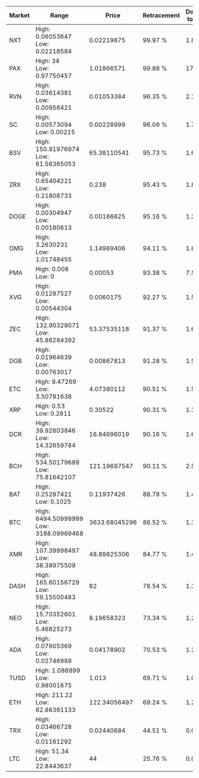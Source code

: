 | Market | Range | Price| Retracement | Doubles to 50% |
| --- | --- | --- | --- | --- |
| NXT | High: 0.06053647<br />Low: 0.02218584 | 0.02219675 | 99.97 % | 1.86 |
| PAX | High: 34<br />Low: 0.97750457 | 1.01866571 | 99.88 % | 17.17 |
| RVN | High: 0.03614381<br />Low: 0.00956421 | 0.01053384 | 96.35 % | 2.17 |
| SC | High: 0.00573094<br />Low: 0.00215 | 0.00228999 | 96.09 % | 1.72 |
| BSV | High: 150.91976974<br />Low: 61.56365053 | 65.38110541 | 95.73 % | 1.62 |
| ZRX | High: 0.65404221<br />Low: 0.21808733 | 0.238 | 95.43 % | 1.83 |
| DOGE | High: 0.00304947<br />Low: 0.00180613 | 0.00186625 | 95.16 % | 1.30 |
| OMG | High: 3.2630231<br />Low: 1.01748455 | 1.14969406 | 94.11 % | 1.86 |
| PMA | High: 0.008<br />Low: 0 | 0.00053 | 93.38 % | 7.55 |
| XVG | High: 0.01287527<br />Low: 0.00544304 | 0.0060175 | 92.27 % | 1.52 |
| ZEC | High: 132.90329071<br />Low: 45.86284392 | 53.37535118 | 91.37 % | 1.67 |
| DGB | High: 0.01964639<br />Low: 0.00763017 | 0.00867813 | 91.28 % | 1.57 |
| ETC | High: 9.47269<br />Low: 3.50781638 | 4.07380112 | 90.51 % | 1.59 |
| XRP | High: 0.53<br />Low: 0.2811 | 0.30522 | 90.31 % | 1.33 |
| DCR | High: 39.92803846<br />Low: 14.32659784 | 16.84696019 | 90.16 % | 1.61 |
| BCH | High: 534.50179689<br />Low: 75.81642107 | 121.19697547 | 90.11 % | 2.52 |
| BAT | High: 0.25287421<br />Low: 0.1025 | 0.11937426 | 88.78 % | 1.49 |
| BTC | High: 6494.50999999<br />Low: 3188.09969468 | 3633.68045296 | 86.52 % | 1.33 |
| XMR | High: 107.39898497<br />Low: 38.38975509 | 48.89825306 | 84.77 % | 1.49 |
| DASH | High: 165.60156729<br />Low: 59.15500483 | 82 | 78.54 % | 1.37 |
| NEO | High: 15.70352601<br />Low: 5.46825273 | 8.19658323 | 73.34 % | 1.29 |
| ADA | High: 0.07605369<br />Low: 0.02746989 | 0.04178902 | 70.53 % | 1.24 |
| TUSD | High: 1.088899<br />Low: 0.98001675 | 1.013 | 69.71 % | 1.02 |
| ETH | High: 211.22<br />Low: 82.86361133 | 122.34056497 | 69.24 % | 1.20 |
| TRX | High: 0.03466728<br />Low: 0.01161292 | 0.02440684 | 44.51 % | 0.00 |
| LTC | High: 51.34<br />Low: 22.8443637 | 44 | 25.76 % | 0.00 |
